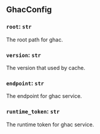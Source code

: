## GhacConfig

### `root`: `str`

The root path for ghac.

### `version`: `str`

The version that used by cache.

### `endpoint`: `str`

The endpoint for ghac service.

### `runtime_token`: `str`

The runtime token for ghac service.


